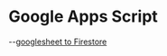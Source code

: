 # Google Apps Script

--[googlesheet to Firestore](https://levelup.gitconnected.com/import-data-from-google-sheets-to-firestore-using-google-apps-script-b6f857f82a2)

<!--stackedit_data:
eyJoaXN0b3J5IjpbMTU5MDg2OTAyM119
-->